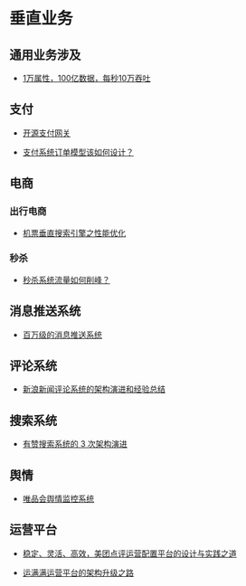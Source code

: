 # 垂直业务

## 通用业务涉及
- [1万属性，100亿数据，每秒10万吞吐](https://mp.weixin.qq.com/s?__biz=MjM5ODYxMDA5OQ==&mid=2651962219&idx=1&sn=30545c7a9f46fa74a61cc09323a6a8c9)

## 支付
- [开源支付网关](https://github.com/jigsaw-projects/jigsaw-payment)

- [支付系统订单模型该如何设计？
](https://mp.weixin.qq.com/s?__biz=MzIxMzEzMjM5NQ==&mid=2651031372&idx=1&sn=5d499f7f0d3ab2789c516aa2fbdcab33)

## 电商

### 出行电商
- [机票垂直搜索引擎之性能优化
](https://mp.weixin.qq.com/s?__biz=MzIxMzEzMjM5NQ==&mid=2651031334&idx=1&sn=b80f836354e7415d8b7ebc801fd32cdc)

### 秒杀
- [秒杀系统流量如何削峰？
](https://mp.weixin.qq.com/s?__biz=MzAxNjM2MTk0Ng==&mid=2247487183&idx=1&sn=95cae5a99999a847abb3d88ab80580a7)

## 消息推送系统
- [百万级的消息推送系统](https://mp.weixin.qq.com/s?__biz=MzU0OTk3ODQ3Ng==&mid=2247484763&idx=1&sn=955cbb84415945d9daed54675f143d67)


## 评论系统
- [新浪新闻评论系统的架构演进和经验总结](https://mp.weixin.qq.com/s?__biz=MjM5MjAwODM4MA==&mid=203276850&idx=1&sn=444a911a512201c94fc16134e77e2d2e)

## 搜索系统
- [有赞搜索系统的 3 次架构演进](https://mp.weixin.qq.com/s?__biz=MzIwMzY1OTU1NQ==&mid=2247485466&idx=1&sn=129b46515c713611bf62c9dc0a6457a5)

## 舆情
- [唯品会舆情监控系统](https://mp.weixin.qq.com/s?__biz=MjM5NjM5MzQ1MQ==&mid=2651040066&idx=1&sn=96a1d80d2ad364c8373c8727d4e5961d)


## 运营平台
- [稳定、灵活、高效，美团点评运营配置平台的设计与实践之道](https://mp.weixin.qq.com/s?__biz=MjM5MDE0Mjc4MA==&mid=2651011015&idx=1&sn=0194d0b8a5d7e5c045f82c458e4c39a9)

- [运满满运营平台的架构升级之路
](https://mp.weixin.qq.com/s?__biz=MjM5MDE0Mjc4MA==&mid=2651014647&idx=2&sn=8516eab38642d09faacf7a402f68fa01)
